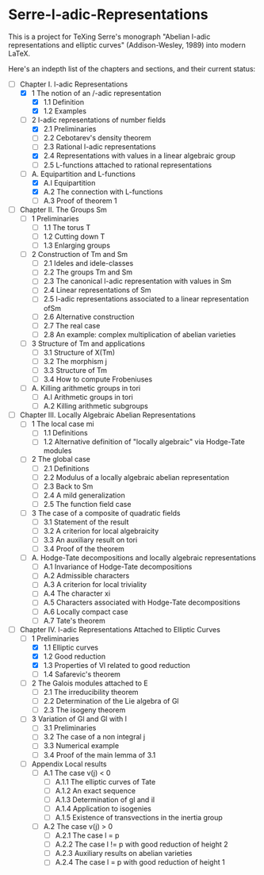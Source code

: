 # Serre-l-adic-Representations

This is a project for TeXing Serre's monograph "Abelian l-adic representations
and elliptic curves" (Addison-Wesley, 1989) into modern LaTeX.

Here's an indepth list of the chapters and sections, and their current status:

- [ ] Chapter I. l-adic Representations
    - [x] 1 The notion of an /-adic representation
        - [x] 1.1 Definition
        - [x] 1.2 Examples
    - [ ] 2 l-adic representations of number fields
        - [x] 2.1 Preliminaries
        - [ ] 2.2 Cebotarev's density theorem
        - [ ] 2.3 Rational l-adic representations
        - [x] 2.4 Representations with values in a linear algebraic group
        - [ ] 2.5 L-functions attached to rational representations
    - [ ] A. Equipartition and L-functions
        - [x] A.l Equipartition
        - [x] A.2 The connection with L-functions
        - [ ] A.3 Proof of theorem 1
- [ ] Chapter II. The Groups Sm
    - [ ] 1 Preliminaries
        - [ ] 1.1 The torus T
        - [ ] 1.2 Cutting down T
        - [ ] 1.3 Enlarging groups
    - [ ] 2 Construction of Tm and Sm
        - [ ] 2.1 Ideles and idele-classes
        - [ ] 2.2 The groups Tm and Sm
        - [ ] 2.3 The canonical l-adic representation with values in Sm
        - [ ] 2.4 Linear representations of Sm
        - [ ] 2.5 l-adic representations associated to a linear representation ofSm
        - [ ] 2.6 Alternative construction
        - [ ] 2.7 The real case
        - [ ] 2.8 An example: complex multiplication of abelian varieties
    - [ ] 3 Structure of Tm and applications
        - [ ] 3.1 Structure of X(Tm)
        - [ ] 3.2 The morphism j
        - [ ] 3.3 Structure of Tm
        - [ ] 3.4 How to compute Frobeniuses
    - [ ] A. Killing arithmetic groups in tori
        - [ ] A.l Arithmetic groups in tori
        - [ ] A.2 Killing arithmetic subgroups
- [ ] Chapter III. Locally Algebraic Abelian Representations
    - [ ] 1 The local case mi
        - [ ] 1.1 Definitions
        - [ ] 1.2 Alternative definition of "locally algebraic" via Hodge-Tate modules
    - [ ] 2 The global case
        - [ ] 2.1 Definitions
        - [ ] 2.2 Modulus of a locally algebraic abelian representation
        - [ ] 2.3 Back to Sm
        - [ ] 2.4 A mild generalization
        - [ ] 2.5 The function field case
    - [ ] 3 The case of a composite of quadratic fields
        - [ ] 3.1 Statement of the result
        - [ ] 3.2 A criterion for local algebraicity
        - [ ] 3.3 An auxiliary result on tori
        - [ ] 3.4 Proof of the theorem
    - [ ] A. Hodge-Tate decompositions and locally algebraic representations
        - [ ] A.1 Invariance of Hodge-Tate decompositions
        - [ ] A.2 Admissible characters
        - [ ] A.3 A criterion for local triviality
        - [ ] A.4 The character xi
        - [ ] A.5 Characters associated with Hodge-Tate decompositions
        - [ ] A.6 Locally compact case
        - [ ] A.7 Tate's theorem
- [ ] Chapter IV. l-adic Representations Attached to Elliptic Curves
    - [ ] 1 Preliminaries
        - [x] 1.1 Elliptic curves
        - [x] 1.2 Good reduction
        - [x] 1.3 Properties of Vl related to good reduction
        - [ ] 1.4 Safarevic's theorem
    - [ ] 2 The Galois modules attached to E
        - [ ] 2.1 The irreducibility theorem
        - [ ] 2.2 Determination of the Lie algebra of Gl
        - [ ] 2.3 The isogeny theorem
    - [ ] 3 Variation of Gl and Gl with l
        - [ ] 3.1 Preliminaries
        - [ ] 3.2 The case of a non integral j
        - [ ] 3.3 Numerical example
        - [ ] 3.4 Proof of the main lemma of 3.1
    - [ ] Appendix Local results
        - [ ] A.1 The case v(j) < 0
            - [ ] A.1.1 The elliptic curves of Tate
            - [ ] A.1.2 An exact sequence
            - [ ] A.1.3 Determination of gl and il
            - [ ] A.1.4 Application to isogenies
            - [ ] A.1.5 Existence of transvections in the inertia group
        - [ ] A.2 The case v(j) > 0
            - [ ] A.2.1 The case l = p
            - [ ] A.2.2 The case l != p with good reduction of height 2
            - [ ] A.2.3 Auxiliary results on abelian varieties
            - [ ] A.2.4 The case l = p with good reduction of height 1
